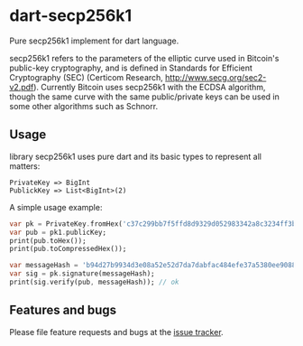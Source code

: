 # dart-secp256k1

Pure secp256k1 implement for dart language.

secp256k1 refers to the parameters of the elliptic curve used in Bitcoin's public-key cryptography, and is defined in Standards for Efficient Cryptography (SEC) (Certicom Research, http://www.secg.org/sec2-v2.pdf). Currently Bitcoin uses secp256k1 with the ECDSA algorithm, though the same curve with the same public/private keys can be used in some other algorithms such as Schnorr.

## Usage

library secp256k1 uses pure dart and its basic types to represent all matters:

```
PrivateKey => BigInt
PublickKey => List<BigInt>(2)
```

A simple usage example:

```dart
var pk = PrivateKey.fromHex('c37c299bb7f5ffd8d9329d052983342a8c3234ff3b3fa32a292187341f7146d7');
var pub = pk1.publicKey;
print(pub.toHex());
print(pub.toCompressedHex());

var messageHash = 'b94d27b9934d3e08a52e52d7da7dabfac484efe37a5380ee9088f7ace2efcde9';
var sig = pk.signature(messageHash);
print(sig.verify(pub, messageHash)); // ok
```

## Features and bugs

Please file feature requests and bugs at the [issue tracker][tracker].

[tracker]: https://github.com/c0mm4nd/dart-secp256k1/issues
